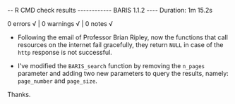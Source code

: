 -- R CMD check results ------------ BARIS 1.1.2 ----
Duration: 1m 15.2s

0 errors √ | 0 warnings √ | 0 notes √

* Following the email of Professor Brian Ripley, now the functions that call resources on the internet fail gracefully, they return `NULL` in case of the `http` response is not successful. 

* I've modified the `BARIS_search` function by removing the `n_pages` parameter and adding two new parameters to query the results, namely: `page_number` and `page_size`.

Thanks. 
